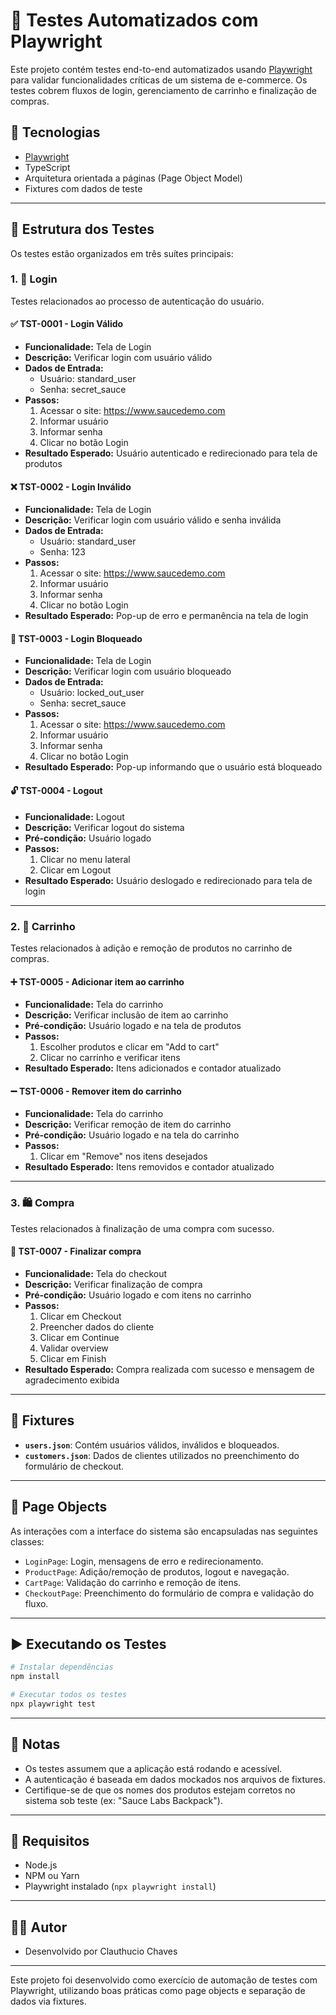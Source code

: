 # 🧪 Testes Automatizados com Playwright

Este projeto contém testes end-to-end automatizados usando [Playwright](https://playwright.dev/) para validar funcionalidades críticas de um sistema de e-commerce. Os testes cobrem fluxos de login, gerenciamento de carrinho e finalização de compras.

## 🔧 Tecnologias

- [Playwright](https://playwright.dev/)
- TypeScript
- Arquitetura orientada a páginas (Page Object Model)
- Fixtures com dados de teste

---

## 📁 Estrutura dos Testes

Os testes estão organizados em três suítes principais:

### 1. 🔐 Login

Testes relacionados ao processo de autenticação do usuário.

#### ✅ TST-0001 - Login Válido

- **Funcionalidade:** Tela de Login  
- **Descrição:** Verificar login com usuário válido  
- **Dados de Entrada:**  
  - Usuário: standard_user  
  - Senha: secret_sauce  
- **Passos:**  
  1. Acessar o site: https://www.saucedemo.com  
  2. Informar usuário  
  3. Informar senha  
  4. Clicar no botão Login  
- **Resultado Esperado:** Usuário autenticado e redirecionado para tela de produtos  

#### ❌ TST-0002 - Login Inválido

- **Funcionalidade:** Tela de Login  
- **Descrição:** Verificar login com usuário válido e senha inválida  
- **Dados de Entrada:**  
  - Usuário: standard_user  
  - Senha: 123  
- **Passos:**  
  1. Acessar o site: https://www.saucedemo.com  
  2. Informar usuário  
  3. Informar senha  
  4. Clicar no botão Login  
- **Resultado Esperado:** Pop-up de erro e permanência na tela de login  

#### 🚫 TST-0003 - Login Bloqueado

- **Funcionalidade:** Tela de Login  
- **Descrição:** Verificar login com usuário bloqueado  
- **Dados de Entrada:**  
  - Usuário: locked_out_user  
  - Senha: secret_sauce  
- **Passos:**  
  1. Acessar o site: https://www.saucedemo.com  
  2. Informar usuário  
  3. Informar senha  
  4. Clicar no botão Login  
- **Resultado Esperado:** Pop-up informando que o usuário está bloqueado  

#### 🔓 TST-0004 - Logout

- **Funcionalidade:** Logout  
- **Descrição:** Verificar logout do sistema  
- **Pré-condição:** Usuário logado  
- **Passos:**  
  1. Clicar no menu lateral  
  2. Clicar em Logout  
- **Resultado Esperado:** Usuário deslogado e redirecionado para tela de login  

---

### 2. 🛒 Carrinho

Testes relacionados à adição e remoção de produtos no carrinho de compras.

#### ➕ TST-0005 - Adicionar item ao carrinho

- **Funcionalidade:** Tela do carrinho  
- **Descrição:** Verificar inclusão de item ao carrinho  
- **Pré-condição:** Usuário logado e na tela de produtos  
- **Passos:**  
  1. Escolher produtos e clicar em "Add to cart"  
  2. Clicar no carrinho e verificar itens  
- **Resultado Esperado:** Itens adicionados e contador atualizado  

#### ➖ TST-0006 - Remover item do carrinho

- **Funcionalidade:** Tela do carrinho  
- **Descrição:** Verificar remoção de item do carrinho  
- **Pré-condição:** Usuário logado e na tela do carrinho  
- **Passos:**  
  1. Clicar em "Remove" nos itens desejados  
- **Resultado Esperado:** Itens removidos e contador atualizado  

---

### 3. 🛍️ Compra

Testes relacionados à finalização de uma compra com sucesso.

#### 🧾 TST-0007 - Finalizar compra

- **Funcionalidade:** Tela do checkout  
- **Descrição:** Verificar finalização de compra  
- **Pré-condição:** Usuário logado e com itens no carrinho  
- **Passos:**  
  1. Clicar em Checkout  
  2. Preencher dados do cliente  
  3. Clicar em Continue  
  4. Validar overview  
  5. Clicar em Finish  
- **Resultado Esperado:** Compra realizada com sucesso e mensagem de agradecimento exibida  

---

## 📂 Fixtures

- **`users.json`**: Contém usuários válidos, inválidos e bloqueados.  
- **`customers.json`**: Dados de clientes utilizados no preenchimento do formulário de checkout.

---

## 🧱 Page Objects

As interações com a interface do sistema são encapsuladas nas seguintes classes:

- `LoginPage`: Login, mensagens de erro e redirecionamento.  
- `ProductPage`: Adição/remoção de produtos, logout e navegação.  
- `CartPage`: Validação do carrinho e remoção de itens.  
- `CheckoutPage`: Preenchimento do formulário de compra e validação do fluxo.

---

## ▶️ Executando os Testes

```bash
# Instalar dependências
npm install

# Executar todos os testes
npx playwright test
```

---

## 📝 Notas

- Os testes assumem que a aplicação está rodando e acessível.  
- A autenticação é baseada em dados mockados nos arquivos de fixtures.  
- Certifique-se de que os nomes dos produtos estejam corretos no sistema sob teste (ex: "Sauce Labs Backpack").

---

## 📌 Requisitos

- Node.js  
- NPM ou Yarn  
- Playwright instalado (`npx playwright install`)

---

## 👨‍💻 Autor

- Desenvolvido por Clauthucio Chaves

---

Este projeto foi desenvolvido como exercício de automação de testes com Playwright, utilizando boas práticas como page objects e separação de dados via fixtures.